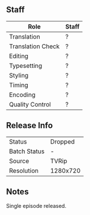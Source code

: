 ## Staff

| Role              | Staff                               |
|-------------------|-------------------------------------|
| Translation       | ?                                   |
| Translation Check | ?                                   |
| Editing           | ?                                   |
| Typesetting       | ?                                   |
| Styling           | ?                                   |
| Timing            | ?                                   |
| Encoding          | ?                                   |
| Quality Control   | ?                                   |

## Release Info

|              |           |
|--------------|-----------|
| Status       | Dropped   |
| Batch Status | -         |
| Source       | TVRip     |
| Resolution   | 1280x720  |

## Notes
Single episode released.
